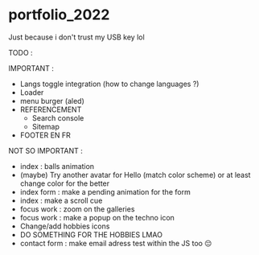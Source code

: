 # portfolio_2022

Just because i don't trust my USB key lol

TODO :

IMPORTANT :

-   Langs toggle integration (how to change languages ?)
-   Loader
-   menu burger (aled)
-   REFERENCEMENT
    -   Search console
    -   Sitemap
-   FOOTER EN FR

NOT SO IMPORTANT :

-   index : balls animation
-   (maybe) Try another avatar for Hello (match color scheme) or at least change color for the better
-   index form : make a pending animation for the form
-   index : make a scroll cue
-   focus work : zoom on the galleries
-   focus work : make a popup on the techno icon
-   Change/add hobbies icons
-   DO SOMETHING FOR THE HOBBIES LMAO
-   contact form : make email adress test within the JS too 😔
